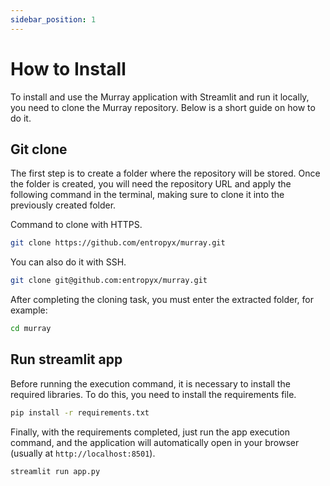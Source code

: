```yaml
---
sidebar_position: 1
---
```


# How to Install

To install and use the Murray application with Streamlit and run it locally, you need to clone the Murray repository. Below is a short guide on how to do it.

## Git clone 

The first step is to create a folder where the repository will be stored. Once the folder is created, you will need the repository URL and apply the following command in the terminal, making sure to clone it into the previously created folder.

Command to clone with HTTPS.

```bash 
git clone https://github.com/entropyx/murray.git
```

You can also do it with SSH.

```bash 
git clone git@github.com:entropyx/murray.git
```
After completing the cloning task, you must enter the extracted folder, for example:

```bash 
cd murray
```

## Run streamlit app

Before running the execution command, it is necessary to install the required libraries. To do this, you need to install the requirements file.

```bash
pip install -r requirements.txt
```
Finally, with the requirements completed, just run the app execution command, and the application will automatically open in your browser (usually at ```http://localhost:8501```).

```bash 
streamlit run app.py
```
